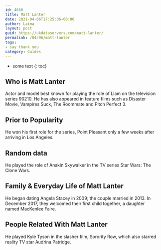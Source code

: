 ```yaml
---
id: 4666
title: Matt Lanter
date: 2021-04-06T17:25:06+00:00
author: Laima
layout: post
guid: https://ukdataservers.com/matt-lanter/
permalink: /04/06/matt-lanter
tags:
- say thank you
category: Guides
---
```


* some text
{: toc}


## Who is Matt Lanter
                  
                  
                  
Actor and model best known for playing the role of Liam on the television series 90210. He has also appeared in feature films such as Disaster Movie, Vampires Suck, The Roommate and Pitch Perfect 3.
                  
              
            
              
            
                
                
                
## Prior to Popularity
                  
                  
                  
He won his first role for the series, Point Pleasant only a few weeks after arriving in Los Angeles.
                  
              
            
              
            
                
                
                
## Random data
                  
                  
                  
He played the role of Anakin Skywalker in the TV series Star Wars: The Clone Wars.
                  
              
            
              
            
                
                
                
## Family & Everyday Life of Matt Lanter
                  
                  
                  
He began dating Angela Stacey in 2009; the couple married in 2013. In December 2017, they welcomed their first child together, a daughter named MacKenlee Faire.
                  
              
            
              
            
                
                
                
## People Related With Matt Lanter
                  
                  
                  
He played Kyle Tyson in the slasher film, Sorority Row, which also starred reality TV star Audrina Patridge.
                  
              
            
              
            
                
              
            
              
              
            
            
              
            
          
          
          